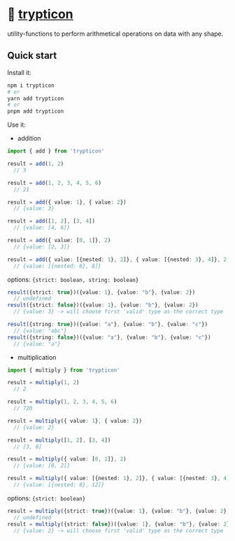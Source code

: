 # 🦖 [trypticon](https://tfwiki.net/mediawiki/images2/4/4f/TrypticonGenerations1.jpg)

utility-functions to perform arithmetical operations on data with any shape.<br/>

## Quick start

Install it:

```bash
npm i trypticon
# or
yarn add trypticon
# or
pnpm add trypticon
```

Use it:

- addition

```ts
import { add } from 'trypticon'

result = add(1, 2)
  // 3

result = add(1, 2, 3, 4, 5, 6)
  // 21

result = add({ value: 1}, { value: 2})
  // {value: 3}

result = add([1, 2], [3, 4])
  // {value: [4, 6]}

result = add({ value: [0, 1]}, 2)
  // {value: [2, 3]}

result = add({ value: [{nested: 1}, 2]}, { value: [{nested: 3}, 4]}, 2)
  // {value: [{nested: 6}, 8]}
```

options: `{strict: boolean, string: boolean}`

```ts
result({strict: true})({value: 1}, {value: "b"}, {value: 2})
  // undefined
result({strict: false})({value: 1}, {value: "b"}, {value: 2})
  // {value: 3} -> will choose first 'valid' type as the correct type

result({string: true})({value: "a"}, {value: "b"}, {value: "c"})
  // {value: "abc"}
result({string: false})({value: "a"}, {value: "b"}, {value: "c"})
  // {value: "a"}
```

- multiplication

```ts
import { multiply } from 'trypticon'

result = multiply(1, 2)
  // 2

result = multiply(1, 2, 3, 4, 5, 6)
  // 720

result = multiply({ value: 1}, { value: 2})
  // {value: 2}

result = multiply([1, 2], [3, 4])
  // [3, 8]

result = multiply({ value: [0, 1]}, 2)
  // {value: [0, 2]}

result = multiply({ value: [{nested: 1}, 2]}, { value: [{nested: 3}, 4]}, 2)
  // {value: [{nested: 8}, 12]}
```

options: `{strict: boolean}`

```ts
result = multiply({strict: true})({value: 1}, {value: "b"}, {value: 2})
  // undefined
result = multiply({strict: false})({value: 1}, {value: "b"}, {value: 2})
  // {value: 2} -> will choose first 'valid' type as the correct type
```
